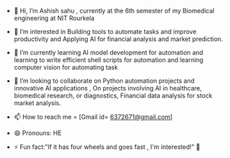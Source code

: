 - 👋 Hi, I’m Ashish sahu , currently at the 6th semester of my Biomedical engineering at NIT Rourkela
- 👀 I’m interested  in Building tools to automate tasks and improve  productivity and  Applying AI for financial analysis and  market prediction.
- 🌱 I’m currently learning  AI model development for automation  and learning to write efficient shell scripts for automation and learning  computer vision for automating task

- 💞️ I’m looking to collaborate on Python automation projects and innovative  AI applications , On projects involving AI in healthcare, biomedical research, or  diagnostics, Financial data analysis for stock market analysis.


- 📫 How to reach me = [Gmail id= 6372671@gmail.com] 
- 😄 Pronouns: HE
- ⚡ Fun fact:"If it has four wheels and goes fast , I'm interested!"  🚗

<!---
Ashish-s2/Ashish-s2 is a ✨ special ✨  repository  because its `README.md`  (this file) appears on your GitHub profile.
You can click the Preview link to take a look at your changes.
--->
